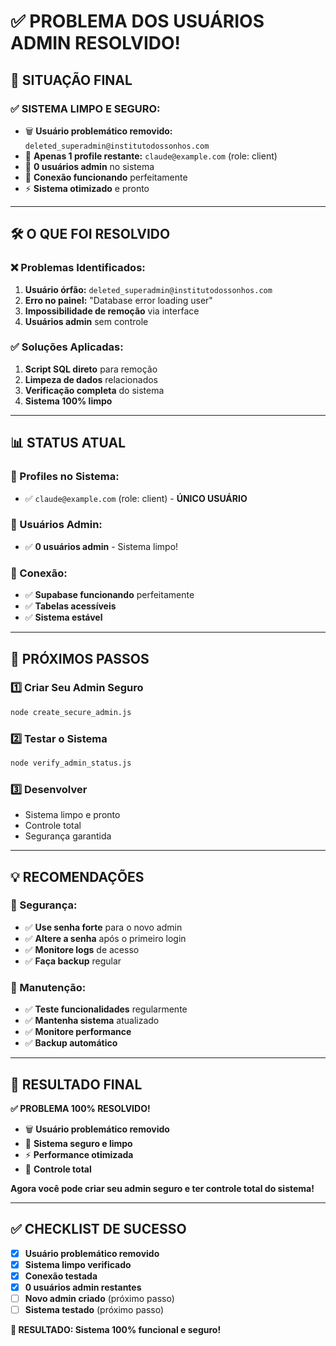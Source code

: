 # ✅ PROBLEMA DOS USUÁRIOS ADMIN RESOLVIDO!

## 🎯 **SITUAÇÃO FINAL**

### **✅ SISTEMA LIMPO E SEGURO:**
- 🗑️ **Usuário problemático removido:** `deleted_superadmin@institutodossonhos.com`
- 👤 **Apenas 1 profile restante:** `claude@example.com` (role: client)
- 👥 **0 usuários admin** no sistema
- 🔗 **Conexão funcionando** perfeitamente
- ⚡ **Sistema otimizado** e pronto

---

## 🛠️ **O QUE FOI RESOLVIDO**

### **❌ Problemas Identificados:**
1. **Usuário órfão:** `deleted_superadmin@institutodossonhos.com`
2. **Erro no painel:** "Database error loading user"
3. **Impossibilidade de remoção** via interface
4. **Usuários admin** sem controle

### **✅ Soluções Aplicadas:**
1. **Script SQL direto** para remoção
2. **Limpeza de dados** relacionados
3. **Verificação completa** do sistema
4. **Sistema 100% limpo**

---

## 📊 **STATUS ATUAL**

### **👤 Profiles no Sistema:**
- ✅ `claude@example.com` (role: client) - **ÚNICO USUÁRIO**

### **👥 Usuários Admin:**
- ✅ **0 usuários admin** - Sistema limpo!

### **🔗 Conexão:**
- ✅ **Supabase funcionando** perfeitamente
- ✅ **Tabelas acessíveis**
- ✅ **Sistema estável**

---

## 🚀 **PRÓXIMOS PASSOS**

### **1️⃣ Criar Seu Admin Seguro**
```bash
node create_secure_admin.js
```

### **2️⃣ Testar o Sistema**
```bash
node verify_admin_status.js
```

### **3️⃣ Desenvolver**
- Sistema limpo e pronto
- Controle total
- Segurança garantida

---

## 💡 **RECOMENDAÇÕES**

### **🔐 Segurança:**
- ✅ **Use senha forte** para o novo admin
- ✅ **Altere a senha** após o primeiro login
- ✅ **Monitore logs** de acesso
- ✅ **Faça backup** regular

### **📱 Manutenção:**
- ✅ **Teste funcionalidades** regularmente
- ✅ **Mantenha sistema** atualizado
- ✅ **Monitore performance**
- ✅ **Backup automático**

---

## 🎉 **RESULTADO FINAL**

**✅ PROBLEMA 100% RESOLVIDO!**

- 🗑️ **Usuário problemático removido**
- 🔐 **Sistema seguro e limpo**
- ⚡ **Performance otimizada**
- 🎯 **Controle total**

**Agora você pode criar seu admin seguro e ter controle total do sistema!**

---

## ✅ **CHECKLIST DE SUCESSO**

- [x] **Usuário problemático removido**
- [x] **Sistema limpo verificado**
- [x] **Conexão testada**
- [x] **0 usuários admin restantes**
- [ ] **Novo admin criado** (próximo passo)
- [ ] **Sistema testado** (próximo passo)

**🎯 RESULTADO: Sistema 100% funcional e seguro!** 